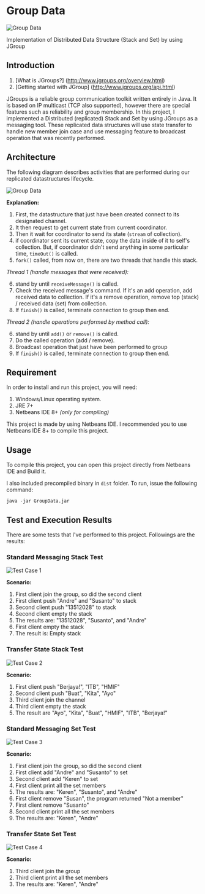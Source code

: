 # Group Data
![Group Data](/../screenshoots/screenshoots/activitydiagram.png?raw=true "Group Data")

Implementation of Distributed Data Structure (Stack and Set) by using JGroup

## Introduction
1. [What is JGroups?] (http://www.jgroups.org/overview.html)
2. [Getting started with JGroup] (http://www.jgroups.org/api.html)

JGroups is a reliable group communication toolkit written entirely in Java. It is based on IP multicast (TCP also supported), however there are special features such as reliability and group membership. In this project, I implemented a Distributed (replicated) Stack and Set by using JGroups as a messaging tool. These replicated data structures will use state transfer to handle new member join case and use messaging feature to broadcast operation that was recently performed.

## Architecture
The following diagram describes activities that are performed during our replicated datastructures lifecycle.

![Group Data](/../screenshoots/screenshoots/activitydiagram.png?raw=true "Group Data")

**Explanation:**

1. First, the datastructure that just have been created connect to its designated channel. 
2. It then request to get current state from current coordinator.
3. Then it wait for coordinator to send its state (`stream` of collection).
4. if coordinator sent its current state, copy the data inside of it to self's collection. But, if coordinator didn't send anything in some particular time, `timeOut()` is called.
5. `fork()` called, from now on, there are two threads that handle this stack.

*Thread 1 (handle messages that were received):*

6. stand by until `receiveMessage()` is called.
7. Check the received message's command. If it's an add operation, add received data to collection. If it's a remove operation, remove top (stack) / received data (set) from collection.
8. If `finish()` is called, terminate connection to group then end.

*Thread 2 (handle operations performed by method call):*

6. stand by until `add()` or `remove()` is called.
7. Do the called operation (add / remove).
8. Broadcast operation that just have been performed to group
9. If `finish()` is called, terminate connection to group then end.

## Requirement
In order to install and run this project, you will need:

1. Windows/Linux operating system.
2. JRE 7+
3. Netbeans IDE 8+ *(only for compiling)*

This project is made by using Netbeans IDE. I recommended you to use Netbeans IDE 8+ to compile this project.

## Usage
To compile this project, you can open this project directly from Netbeans IDE and Build it.

I also included precompiled binary in `dist` folder. To run, issue the following command:
```
java -jar GroupData.jar
```

## Test and Execution Results
There are some tests that I've performed to this project. Followings are the results:

### Standard Messaging Stack Test
![Test Case 1](/../screenshoots/screenshoots/tc1.JPG?raw=true "Test Case 1")

**Scenario:**

1. First client join the group, so did the second client
2. First client push "Andre" and "Susanto" to stack
3. Second client push "13512028" to stack
4. Second client empty the stack
5. The results are: "13512028", "Susanto", and "Andre"
6. First client empty the stack
7. The result is: Empty stack

### Transfer State Stack Test
![Test Case 2](/../screenshoots/screenshoots/tc2.JPG?raw=true "Test Case 2")

**Scenario:**

1. First client push "Berjaya!", "ITB", "HMIF"
2. Second client push "Buat", "Kita", "Ayo"
3. Third client join the channel
4. Third client empty the stack
5. The result are "Ayo", "Kita", "Buat", "HMIF", "ITB", "Berjaya!"

### Standard Messaging Set Test
![Test Case 3](/../screenshoots/screenshoots/tc3.JPG?raw=true "Test Case 3")

**Scenario:**

1. First client join the group, so did the second client
2. First client add "Andre" and "Susanto" to set
3. Second client add "Keren" to set
4. First client print all the set members
5. The results are: "Keren", "Susanto", and "Andre"
6. First client remove "Susan", the program returned "Not a member"
7. First client remove "Susanto"
8. Second client print all the set members
9. The results are: "Keren", "Andre"

### Transfer State Set Test
![Test Case 4](/../screenshoots/screenshoots/tc4.JPG?raw=true "Test Case 4")

**Scenario:**

1. Third client join the group
2. Third client print all the set members
3. The results are: "Keren", "Andre"
